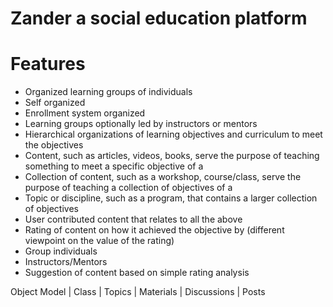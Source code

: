 # Zander a social education platform

# Features
 
 * Organized learning groups of individuals
 * Self organized
 * Enrollment system organized
 * Learning groups optionally led by instructors or mentors
 * Hierarchical organizations of learning objectives and curriculum to meet the objectives
 * Content, such as articles, videos, books, serve the purpose of teaching something to meet a specific objective of a
 * Collection of content, such as a workshop, course/class, serve the purpose of teaching a collection of objectives of a
 * Topic or discipline, such as a program, that contains a larger collection of objectives
 * User contributed content that relates to all the above
 * Rating of content on how it achieved the objective by (different viewpoint on the value of the rating)
 * Group individuals
 * Instructors/Mentors
 * Suggestion of content based on simple rating analysis
 
  Object Model
      |
      Class
          |
          Topics
               |
               Materials
                       |
                       Discussions
                                 |
                                 Posts
      
          
         
